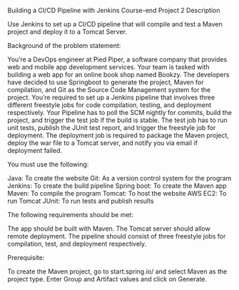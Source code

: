 Building a CI/CD Pipeline with Jenkins
Course-end Project 2
Description

Use Jenkins to set up a CI/CD pipeline that will compile and test a Maven project and deploy it to a Tomcat Server.

 

Background of the problem statement:

You’re a DevOps engineer at Pied Piper, a software company that provides web and mobile app development services. Your team is tasked with building a web app for an online book shop named Bookzy. The developers have decided to use Springboot to generate the project, Maven for compilation, and Git as the Source Code Management system for the project. You’re required to set up a Jenkins pipeline that involves three different freestyle jobs for code compilation, testing, and deployment respectively. Your Pipeline has to poll the SCM nightly for commits, build the project, and trigger the test job if the build is stable. The test job has to run unit tests, publish the JUnit test report, and trigger the freestyle job for deployment. The deployment job is required to package the Maven project, deploy the war file to a Tomcat server, and notify you via email if deployment failed.

 

You must use the following:

Java: To create the website
Git: As a version control system for the program
Jenkins: To create the build pipeline
Spring boot: To create the Maven app
Maven: To compile the program
Tomcat: To host the website
AWS EC2: To run Tomcat
JUnit: To run tests and publish results
 

The following requirements should be met:

The app should be built with Maven.
The Tomcat server should allow remote deployment.
The pipeline should consist of three freestyle jobs for compilation, test, and deployment respectively.
 

Prerequisite:

To create the Maven project, go to ​start.​spring.​io/​ and select Maven as the project type. Enter Group and Artifact values and click on Generate.
